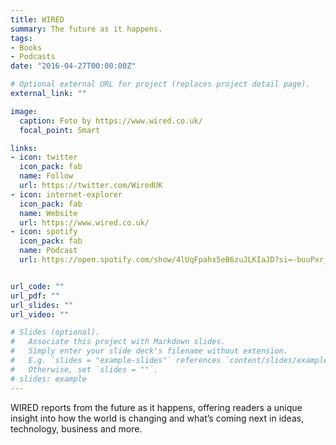 ```yaml
---
title: WIRED
summary: The future as it happens.
tags:
- Books
- Podcasts
date: "2016-04-27T00:00:00Z"

# Optional external URL for project (replaces project detail page).
external_link: ""

image:
  caption: Foto by https://www.wired.co.uk/
  focal_point: Smart

links:
- icon: twitter
  icon_pack: fab
  name: Follow
  url: https://twitter.com/WiredUK
- icon: internet-explorer
  icon_pack: fab
  name: Website
  url: https://www.wired.co.uk/
- icon: spotify
  icon_pack: fab
  name: Podcast
  url: https://open.spotify.com/show/4lUqFpahx5eB6zuJLKIaJD?si=-buuPxr_REOUa98EW2Dtqg


url_code: ""
url_pdf: ""
url_slides: ""
url_video: ""

# Slides (optional).
#   Associate this project with Markdown slides.
#   Simply enter your slide deck's filename without extension.
#   E.g. `slides = "example-slides"` references `content/slides/example-slides.md`.
#   Otherwise, set `slides = ""`.
# slides: example
---
```


WIRED reports from the future as it happens, offering readers a unique insight into how the world is changing and what’s coming next in ideas, technology, business and more.
